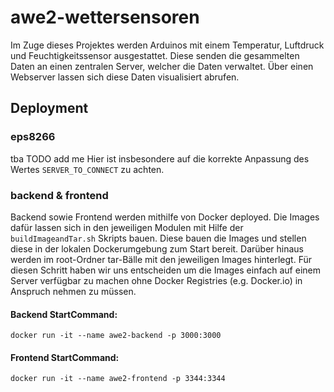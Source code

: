 # awe2-wettersensoren

Im Zuge dieses Projektes werden Arduinos mit einem Temperatur, Luftdruck und Feuchtigkeitssensor ausgestattet.
Diese senden die gesammelten Daten an einen zentralen Server, welcher die Daten verwaltet. 
Über einen Webserver lassen sich diese Daten visualisiert abrufen.


## Deployment 
### eps8266
tba TODO add me
Hier ist insbesondere auf die korrekte Anpassung des Wertes ```SERVER_TO_CONNECT``` zu achten.

### backend & frontend
Backend sowie Frontend werden mithilfe von Docker deployed. 
Die Images dafür lassen sich in den jeweiligen Modulen mit Hilfe der ```buildImageandTar.sh``` Skripts bauen.
Diese bauen die Images und stellen diese in der lokalen Dockerumgebung zum Start bereit.
Darüber hinaus werden im root-Ordner tar-Bälle mit den jeweiligen Images hinterlegt.
Für diesen Schritt haben wir uns entscheiden um die Images einfach auf einem Server verfügbar zu machen
ohne Docker Registries (e.g. Docker.io) in Anspruch nehmen zu müssen.

#### Backend StartCommand:
```docker run -it --name awe2-backend -p 3000:3000 ```

#### Frontend StartCommand:
```docker run -it --name awe2-frontend -p 3344:3344 ```



